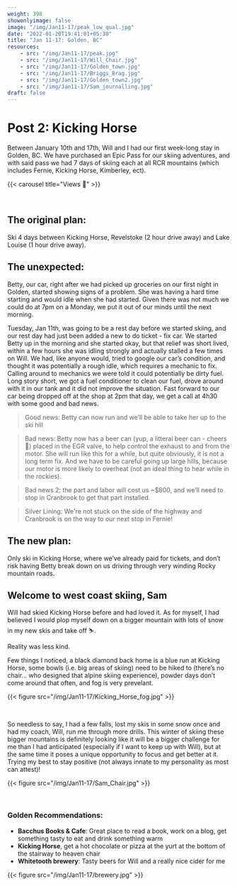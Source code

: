 ```yaml
---
weight: 398
showonlyimage: false
image: "/img/Jan11-17/peak_low_qual.jpg"
date: "2022-01-20T19:41:01+05:30"
title: "Jan 11-17: Golden, BC"
resources:
    - src: "/img/Jan11-17/peak.jpg"
    - src: "/img/Jan11-17/Will_Chair.jpg"
    - src: "/img/Jan11-17/Golden_town.jpg"
    - src: "/img/Jan11-17/Briggs_Brag.jpg"
    - src: "/img/Jan11-17/Golden_town2.jpg"
    - src: "/img/Jan11-17/Sam_journalling.jpg"
draft: false
---
```


# Post 2: Kicking Horse

Between January 10th and 17th, Will and I had our first week-long stay in Golden, BC. We have purchased an Epic Pass for our skiing adventures, and with said pass we had 7 days of skiing each at all RCR mountains (which includes Fernie, Kicking Horse, Kimberley, ect). 

{{< carousel title="Views 👀" >}}

&nbsp;
&nbsp;


## The original plan: 
Ski 4 days between Kicking Horse, Revelstoke (2 hour drive away) and Lake Louise (1 hour drive away). 

## The unexpected: 
Betty, our car, right after we had picked up groceries on our first night in Golden, started showing signs of a problem. She was having a hard time starting and would idle when she had started. Given there was not much we could do at 7pm on a Monday, we put it out of our minds until the next morning. 

Tuesday, Jan 11th, was going to be a rest day before we started skiing, and our rest day had just been added a new to do ticket - fix car. We started Betty up in the morning and she started okay, but that relief was short lived, within a few hours she was idling strongly and actually stalled a few times on Will. We had, like anyone would, tried to google our car’s condition, and thought it was potentially a rough idle, which requires a mechanic to fix. Calling around to mechanics we were told it could potentially be dirty fuel. Long story short, we got a fuel conditioner to clean our fuel, drove around with it in our tank and it did not improve the situation. Fast forward to our car being dropped off at the shop at 2pm that day, we get a call at 4h30 with some good and bad news. 

> Good news: Betty can now run and we’ll be able to take her up to the ski hill 


> Bad news: Betty now has a beer can (yup, a litteral beer can - cheers 🍻) placed in the EGR valve, to help control the exhaust to and from the motor. She will run like this for a while, but quite obviously, it is not a long term fix. And we have to be careful going up large hills, because our motor is more likely to overheat (not an ideal thing to hear while in the rockies). 


> Bad news 2: the part and labor will cost us ~$800, and we’ll need to stop in Cranbrook to get that part installed. 

> Silver Lining: We're not stuck on the side of the highway and Cranbrook is on the way to our next stop in Fernie!

## The new plan: 
Only ski in Kicking Horse, where we’ve already paid for tickets, and don’t risk having Betty break down on us driving through very winding Rocky mountain roads. 

## Welcome to west coast skiing, Sam 

Will had skied Kicking Horse before and had loved it. As for myself, I had believed I would plop myself down on a bigger mountain with lots of snow in my new skis and take off ⛷. 

Reality was less kind. 

Few things I noticed, a black diamond back home is a blue run at Kicking Horse, some bowls (i.e. big areas of skiing) need to be hiked to (there’s no chair… who designed that alpine skiing experience), powder days don’t come around that often, and fog is very prevelant. 

{{< figure src="/img/Jan11-17/Kicking_Horse_fog.jpg" >}}

&nbsp;

So needless to say, I had a few falls, lost my skis in some snow once and had my coach, Will, run me through more drills. This winter of skiing these bigger mountains is definitely looking like it will be a bigger challenge for me than I had anticipated (especially if I want to keep up with Will), but at the same time it poses a unique opportunity to focus and get better at it. Trying my best to stay positive (not always innate to my personality as most can attest)! 

{{< figure src="/img/Jan11-17/Sam_Chair.jpg" >}}

&nbsp;

### Golden Recommendations: 

* **Bacchus Books & Cafe**: Great place to read a book, work on a blog, get something tasty to eat and drink something warm
* **Kicking Horse**, get a hot chocolate or pizza at the yurt at the bottom of the stairway to heaven chair 
* **Whitetooth brewery**: Tasty beers for Will and a really nice cider for me

{{< figure src="/img/Jan11-17/brewery.jpg" >}}

